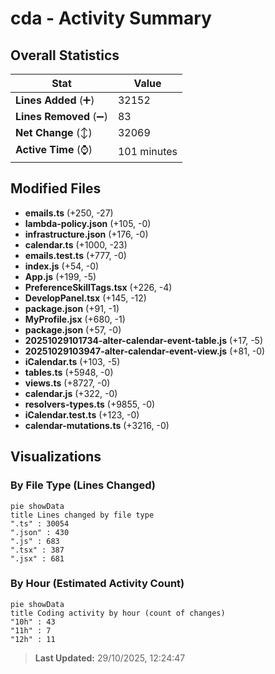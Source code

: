 # cda - Activity Summary 

## Overall Statistics

| Stat                   | Value                                                             |
| ---------------------- | ----------------------------------------------------------------- |
| **Lines Added** (➕)   | 32152                                          |
| **Lines Removed** (➖) | 83                                        |
| **Net Change** (↕)    | 32069                |
| **Active Time** (⌚)   | 101 minutes |


## Modified Files
- **emails.ts** (+250, -27)
- **lambda-policy.json** (+105, -0)
- **infrastructure.json** (+176, -0)
- **calendar.ts** (+1000, -23)
- **emails.test.ts** (+777, -0)
- **index.js** (+54, -0)
- **App.js** (+199, -5)
- **PreferenceSkillTags.tsx** (+226, -4)
- **DevelopPanel.tsx** (+145, -12)
- **package.json** (+91, -1)
- **MyProfile.jsx** (+680, -1)
- **package.json** (+57, -0)
- **20251029101734-alter-calendar-event-table.js** (+17, -5)
- **20251029103947-alter-calendar-event-view.js** (+81, -0)
- **iCalendar.ts** (+103, -5)
- **tables.ts** (+5948, -0)
- **views.ts** (+8727, -0)
- **calendar.js** (+322, -0)
- **resolvers-types.ts** (+9855, -0)
- **iCalendar.test.ts** (+123, -0)
- **calendar-mutations.ts** (+3216, -0)

## Visualizations

### By File Type (Lines Changed)

```mermaid
pie showData
title Lines changed by file type
".ts" : 30054
".json" : 430
".js" : 683
".tsx" : 387
".jsx" : 681
```

### By Hour (Estimated Activity Count)

```mermaid
pie showData
title Coding activity by hour (count of changes)
"10h" : 43
"11h" : 7
"12h" : 11
```


> **Last Updated:** 29/10/2025, 12:24:47